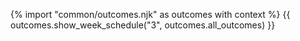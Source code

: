 {% import "common/outcomes.njk" as outcomes with context %}
{{ outcomes.show_week_schedule("3", outcomes.all_outcomes) }}